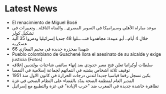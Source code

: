 # Latest News
-  El renacimiento de Miguel Bosé
-  موعد مباراة الأهلي وسيراميكا في السوبر المصرى.. والقناة الناقلة.. وتغييرات في تشكيل كولر
-  خلال 4 أيام.. أبو عبيدة: مجاهدونا قتــ..ــلوا 48 جنديا إسرائيليا ودمروا 35 آلية عسكرية
-  66 شهيدا بمجزرة جديدة في مخيم المغازي
-  Pueblo colombiano de Guachené llora el asesinato de su alcalde y exige justicia (Fotos)
-  سلطات أوكرانيا تعلن فتح معبر حدودي بعد إنهاء سائقي شاحنات بولنديين إغلاقه
-  توقيف ثلاثة اشخاص يشتبه في انتمائهم لجماعة إسلامية في النمسا
-  بكين تسجل رقما قياسيا جديدا لتدني درجات الحرارة في كانون الاول منذ 1951
-  المدير العام لمنظمة الصحة يندّد بالقضاء على النظام الصحي في غزة
-  تظاهرة حاشدة جديدة في المغرب ضد "حرب الإبادة" في غزة والتطبيع مع إسرائيل
